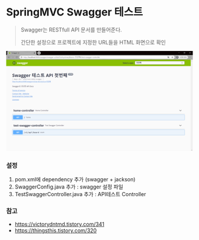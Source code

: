# SpringMVC Swagger 테스트
> Swagger는 RESTfull API 문서를 만들어준다.
>
> 간단한 설정으로 프로젝트에 지정한 URL들을 HTML 화면으로 확인



![](./1.PNG)



### 설정

1. pom.xml에 dependency 추가 (swagger + jackson)
2. SwaggerConfig.java 추가 : swagger 설정 파일
3. TestSwaggerController.java 추가 :  API테스트 Controller 



### 참고

* https://victorydntmd.tistory.com/341
* https://thingsthis.tistory.com/320